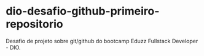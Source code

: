 # dio-desafio-github-primeiro-repositorio
Desafio de projeto sobre git/github do bootcamp Eduzz Fullstack Developer - DIO.
